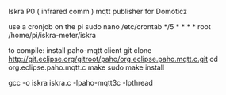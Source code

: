 Iskra P0 ( infrared comm ) mqtt publisher for Domoticz

use a cronjob on the pi
sudo nano /etc/crontab
*/5 * * * * root /home/pi/iskra-meter/iskra

to compile:
install paho-mqtt client
git clone http://git.eclipse.org/gitroot/paho/org.eclipse.paho.mqtt.c.git
cd org.eclipse.paho.mqtt.c
make
sudo make install

gcc -o iskra iskra.c -lpaho-mqtt3c  -lpthread
